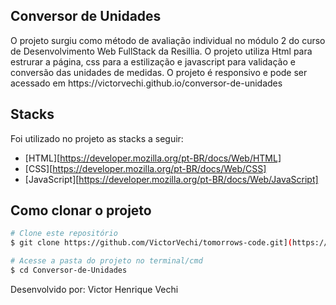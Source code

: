 
## Conversor de Unidades

<p>
  O projeto surgiu como método de avaliação individual no módulo 2 do curso de Desenvolvimento Web FullStack da Resillia.
  O projeto utiliza Html para estrurar a página, css para a estilização e javascript para validação e conversão das unidades de medidas.
  O projeto é responsivo e pode ser acessado em https://victorvechi.github.io/conversor-de-unidades
</p>

## Stacks

Foi utilizado no projeto as stacks a seguir:

- [HTML][https://developer.mozilla.org/pt-BR/docs/Web/HTML]
- [CSS][https://developer.mozilla.org/pt-BR/docs/Web/CSS]
- [JavaScript][https://developer.mozilla.org/pt-BR/docs/Web/JavaScript]

## Como clonar o projeto
```bash
# Clone este repositório
$ git clone https://github.com/VictorVechi/tomorrows-code.git](https://github.com/VictorVechi/conversor-de-unidades.git

# Acesse a pasta do projeto no terminal/cmd
$ cd Conversor-de-Unidades
```

Desenvolvido por: Victor Henrique Vechi

</div>
